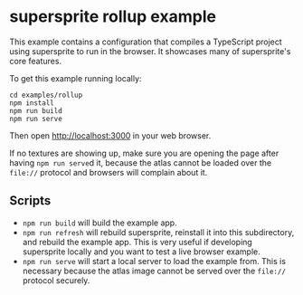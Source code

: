 # supersprite rollup example

This example contains a configuration that compiles a TypeScript project using supersprite to run in the browser. It showcases many of supersprite's core features.

To get this example running locally:

```
cd examples/rollup
npm install
npm run build
npm run serve
```

Then open [http://localhost:3000](index.html) in your web browser.

If no textures are showing up, make sure you are opening the page after having `npm run serve`d it, because the atlas cannot be loaded over the `file://` protocol and browsers will complain about it.

## Scripts

- `npm run build` will build the example app.
- `npm run refresh` will rebuild supersprite, reinstall it into this subdirectory, and rebuild the example app. This is very useful if developing supersprite locally and you want to test a live browser example.
- `npm run serve` will start a local server to load the example from. This is necessary because the atlas image cannot be served over the `file://` protocol securely.
